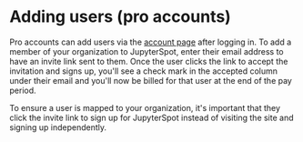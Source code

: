 # Adding users (pro accounts)

Pro accounts can add users via the [account page](https://jupyterspot.com/account) after logging in. To add a member of your organization to JupyterSpot, enter their email address to have an invite link sent to them. Once the user clicks the link to accept the invitation and signs up, you'll see a check mark in the accepted column under their email and you'll now be billed for that user at the end of the pay period.

To ensure a user is mapped to your organization, it's important that they click the invite link to sign up for JupyterSpot instead of visiting the site and signing up independently.

<!-- ![](img/add-users.png)

The "Users" row showing "0 / 10" indicates that you've used zero out of ten allocated user seats. To add a member of your organization to JupyterSpot, enter their email address and click "Send Invite". An email will be sent to them that looks something the following: -->

<!-- ![](img/add-user-email.png) -->

<!-- ![](img/add-user-accepted.png) -->

<!-- This user now counts towards one of your allocated user seats. To ensure a user is mapped to your organization, it's important that they click the invite link to sign up for JupyterSpot instead of visiting the site directly. -->